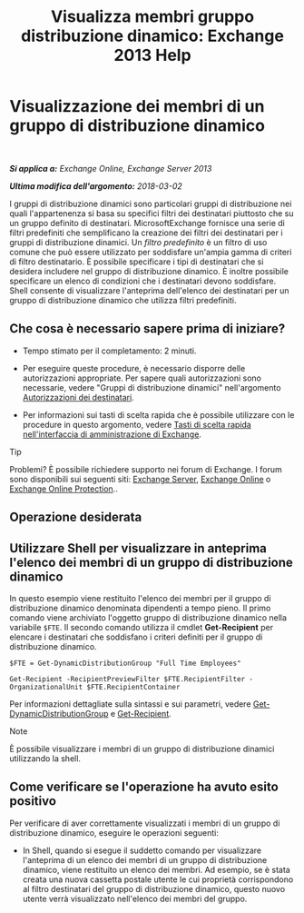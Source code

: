 ﻿---
title: 'Visualizza membri gruppo distribuzione dinamico: Exchange 2013 Help'
TOCTitle: Visualizzazione dei membri di un gruppo di distribuzione dinamico
ms:assetid: 40b100c6-864e-4c82-9f98-08dd5c83e378
ms:mtpsurl: https://technet.microsoft.com/it-it/library/Bb232019(v=EXCHG.150)
ms:contentKeyID: 50479723
ms.date: 05/22/2018
mtps_version: v=EXCHG.150
ms.translationtype: MT
---

# Visualizzazione dei membri di un gruppo di distribuzione dinamico

 

_**Si applica a:** Exchange Online, Exchange Server 2013_

_**Ultima modifica dell'argomento:** 2018-03-02_

I gruppi di distribuzione dinamici sono particolari gruppi di distribuzione nei quali l'appartenenza si basa su specifici filtri dei destinatari piuttosto che su un gruppo definito di destinatari. MicrosoftExchange fornisce una serie di filtri predefiniti che semplificano la creazione dei filtri dei destinatari per i gruppi di distribuzione dinamici. Un *filtro predefinito* è un filtro di uso comune che può essere utilizzato per soddisfare un'ampia gamma di criteri di filtro destinatario. È possibile specificare i tipi di destinatari che si desidera includere nel gruppo di distribuzione dinamico. È inoltre possibile specificare un elenco di condizioni che i destinatari devono soddisfare. Shell consente di visualizzare l'anteprima dell'elenco dei destinatari per un gruppo di distribuzione dinamico che utilizza filtri predefiniti.

## Che cosa è necessario sapere prima di iniziare?

  - Tempo stimato per il completamento: 2 minuti.

  - Per eseguire queste procedure, è necessario disporre delle autorizzazioni appropriate. Per sapere quali autorizzazioni sono necessarie, vedere "Gruppi di distribuzione dinamici" nell'argomento [Autorizzazioni dei destinatari](recipients-permissions-exchange-2013-help.md).

  - Per informazioni sui tasti di scelta rapida che è possibile utilizzare con le procedure in questo argomento, vedere [Tasti di scelta rapida nell'interfaccia di amministrazione di Exchange](keyboard-shortcuts-in-the-exchange-admin-center-exchange-online-protection-help.md).


> [!TIP]
> Problemi? È possibile richiedere supporto nei forum di Exchange. I forum sono disponibili sui seguenti siti: <A href="https://go.microsoft.com/fwlink/p/?linkid=60612">Exchange Server</A>, <A href="https://go.microsoft.com/fwlink/p/?linkid=267542">Exchange Online</A> o <A href="https://go.microsoft.com/fwlink/p/?linkid=285351">Exchange Online Protection</A>..



## Operazione desiderata

## Utilizzare Shell per visualizzare in anteprima l'elenco dei membri di un gruppo di distribuzione dinamico

In questo esempio viene restituito l'elenco dei membri per il gruppo di distribuzione dinamico denominata dipendenti a tempo pieno. Il primo comando viene archiviato l'oggetto gruppo di distribuzione dinamico nella variabile `$FTE`. Il secondo comando utilizza il cmdlet **Get-Recipient** per elencare i destinatari che soddisfano i criteri definiti per il gruppo di distribuzione dinamico.
```
$FTE = Get-DynamicDistributionGroup "Full Time Employees"
```
```
Get-Recipient -RecipientPreviewFilter $FTE.RecipientFilter -OrganizationalUnit $FTE.RecipientContainer
```

Per informazioni dettagliate sulla sintassi e sui parametri, vedere [Get-DynamicDistributionGroup](https://technet.microsoft.com/it-it/library/bb124762\(v=exchg.150\)) e [Get-Recipient](https://technet.microsoft.com/it-it/library/aa996921\(v=exchg.150\)).


> [!NOTE]
> È possibile visualizzare i membri di un gruppo di distribuzione dinamici utilizzando la shell.



## Come verificare se l'operazione ha avuto esito positivo

Per verificare di aver correttamente visualizzati i membri di un gruppo di distribuzione dinamico, eseguire le operazioni seguenti:

  - In Shell, quando si esegue il suddetto comando per visualizzare l'anteprima di un elenco dei membri di un gruppo di distribuzione dinamico, viene restituito un elenco dei membri. Ad esempio, se è stata creata una nuova cassetta postale utente le cui proprietà corrispondono al filtro destinatari del gruppo di distribuzione dinamico, questo nuovo utente verrà visualizzato nell'elenco dei membri del gruppo.

